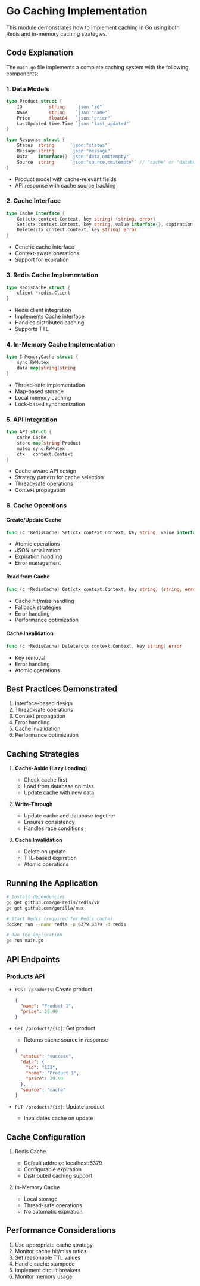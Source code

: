 # Go Caching Implementation

This module demonstrates how to implement caching in Go using both Redis and in-memory caching strategies.

## Code Explanation

The `main.go` file implements a complete caching system with the following components:

### 1. Data Models
```go
type Product struct {
    ID          string    `json:"id"`
    Name        string    `json:"name"`
    Price       float64   `json:"price"`
    LastUpdated time.Time `json:"last_updated"`
}

type Response struct {
    Status  string      `json:"status"`
    Message string      `json:"message"`
    Data    interface{} `json:"data,omitempty"`
    Source  string      `json:"source,omitempty"` // "cache" or "database"
}
```
- Product model with cache-relevant fields
- API response with cache source tracking

### 2. Cache Interface
```go
type Cache interface {
    Get(ctx context.Context, key string) (string, error)
    Set(ctx context.Context, key string, value interface{}, expiration time.Duration) error
    Delete(ctx context.Context, key string) error
}
```
- Generic cache interface
- Context-aware operations
- Support for expiration

### 3. Redis Cache Implementation
```go
type RedisCache struct {
    client *redis.Client
}
```
- Redis client integration
- Implements Cache interface
- Handles distributed caching
- Supports TTL

### 4. In-Memory Cache Implementation
```go
type InMemoryCache struct {
    sync.RWMutex
    data map[string]string
}
```
- Thread-safe implementation
- Map-based storage
- Local memory caching
- Lock-based synchronization

### 5. API Integration
```go
type API struct {
    cache Cache
    store map[string]Product
    mutex sync.RWMutex
    ctx   context.Context
}
```
- Cache-aware API design
- Strategy pattern for cache selection
- Thread-safe operations
- Context propagation

### 6. Cache Operations

#### Create/Update Cache
```go
func (c *RedisCache) Set(ctx context.Context, key string, value interface{}, expiration time.Duration) error
```
- Atomic operations
- JSON serialization
- Expiration handling
- Error management

#### Read from Cache
```go
func (c *RedisCache) Get(ctx context.Context, key string) (string, error)
```
- Cache hit/miss handling
- Fallback strategies
- Error handling
- Performance optimization

#### Cache Invalidation
```go
func (c *RedisCache) Delete(ctx context.Context, key string) error
```
- Key removal
- Error handling
- Atomic operations

## Best Practices Demonstrated
1. Interface-based design
2. Thread-safe operations
3. Context propagation
4. Error handling
5. Cache invalidation
6. Performance optimization

## Caching Strategies
1. **Cache-Aside (Lazy Loading)**
   - Check cache first
   - Load from database on miss
   - Update cache with new data

2. **Write-Through**
   - Update cache and database together
   - Ensures consistency
   - Handles race conditions

3. **Cache Invalidation**
   - Delete on update
   - TTL-based expiration
   - Atomic operations

## Running the Application
```bash
# Install dependencies
go get github.com/go-redis/redis/v8
go get github.com/gorilla/mux

# Start Redis (required for Redis cache)
docker run --name redis -p 6379:6379 -d redis

# Run the application
go run main.go
```

## API Endpoints

### Products API
- `POST /products`: Create product
  ```json
  {
    "name": "Product 1",
    "price": 29.99
  }
  ```

- `GET /products/{id}`: Get product
  - Returns cache source in response
  ```json
  {
    "status": "success",
    "data": {
      "id": "123",
      "name": "Product 1",
      "price": 29.99
    },
    "source": "cache"
  }
  ```

- `PUT /products/{id}`: Update product
  - Invalidates cache on update

## Cache Configuration
1. Redis Cache
   - Default address: localhost:6379
   - Configurable expiration
   - Distributed caching support

2. In-Memory Cache
   - Local storage
   - Thread-safe operations
   - No automatic expiration

## Performance Considerations
1. Use appropriate cache strategy
2. Monitor cache hit/miss ratios
3. Set reasonable TTL values
4. Handle cache stampede
5. Implement circuit breakers
6. Monitor memory usage
